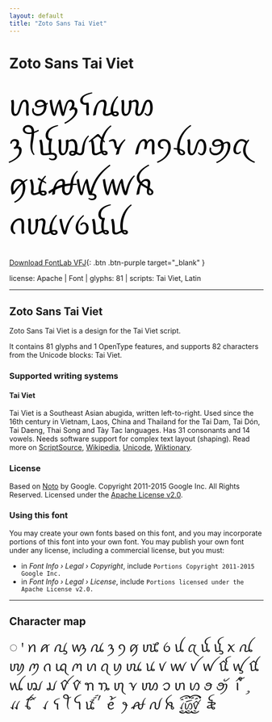 ```yaml
---
layout: default
title: "Zoto Sans Tai Viet"
---
```


# Zoto Sans Tai Viet

<div contenteditable="true" style="font-family: 'Zoto Sans Tai Viet'; font-size: 4em; color:black; margin: 0.5em 0 0.5em 0; line-height: 1.4em;">
ꪕꪮꪃꪺꪄꪪ ꪅꪻꪍꪢꪠꪩ ꪔꪆꪶꪭꪯꪋ ꪇꪽꫛꪟꪛꫝ ꪒꪘꪚꪉꪌꪊ
</div>

[Download FontLab VFJ](https://downgit.github.io/#/home?url=https://github.com/fontlabcom/getgo-fonts/blob/main/getgo-fonts/apache/zotosans/zotosans-taiviet.vfj){: .btn .btn-purple target="_blank" }

license: Apache \| Font \| glyphs: 81 \| scripts: Tai Viet, Latin

---


## Zoto Sans Tai Viet

Zoto Sans Tai Viet is a design for the Tai Viet script.

It contains 81 glyphs and 1 OpenType features, and supports 82 characters from the Unicode blocks: Tai Viet.


### Supported writing systems


#### Tai Viet

Tai Viet is a Southeast Asian abugida, written left-to-right. Used since the 16th century in Vietnam, Laos, China and Thailand for the Tai Dam, Tai Dón, Tai Daeng, Thai Song and Tày Tac languages. Has 31 consonants and 14 vowels. Needs software support for complex text layout (shaping). Read more on [ScriptSource](https://scriptsource.org/scr/Tavt), [Wikipedia](https://en.wikipedia.org/wiki/ISO_15924:Tavt), [Unicode](https://www.unicode.org/versions/Unicode13.0.0/ch16.pdf#G59747), [Wiktionary](https://en.wiktionary.org/wiki/Category:Tai_Viet_script).


### License

Based on [Noto](https://github.com/notofonts) by Google. Copyright 2011-2015 Google Inc. All Rights Reserved. Licensed under the [Apache License v2.0](https://www.apache.org/licenses/LICENSE-2.0.txt).

### Using this font

You may create your own fonts based on this font, and you may incorporate portions of this font into your own font. You may publish your own font under any license, including a commercial license, but you must:

- in _Font Info › Legal › Copyright_, include `Portions Copyright 2011-2015 Google Inc.`
- in _Font Info › Legal › License_, include `Portions licensed under the Apache License v2.0.`


---

## Character map

<div style="font-family: 'Zoto Sans Tai Viet'; font-size: 2em;">
◌ ꞌ ꪀ ꪁ ꪂ ꪃ ꪄ ꪅ ꪆ ꪇ ꪈ ꪉ ꪊ ꪋ ꪌ ꪍ ꪎ ꪏ ꪐ ꪑ ꪒ ꪓ ꪔ ꪕ ꪖ ꪗ ꪘ ꪙ ꪚ ꪛ ꪜ ꪝ ꪞ ꪟ ꪠ ꪡ ꪢ ꪣ ꪤ ꪥ ꪦ ꪧ ꪨ ꪩ ꪪ ꪫ ꪬ ꪭ ꪮ ꪯ ꪰ ꪱ ꪲ ꪳ ꪴ ꪵ ꪶ ꪷ ꪸ ꪹ ꪺ ꪻ ꪼ ꪽ ꪾ ꪿ ꫀ ꫁ ꫂ ꫛ ꫜ ꫝ ꫞ ꫟
</div>

